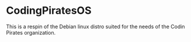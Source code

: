 # CodingPiratesOS
This is a respin of the Debian linux distro suited for the needs of the Codin Pirates organization.
